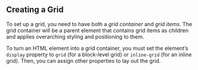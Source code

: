 ## Creating a Grid

To set up a grid, you need to have both a *grid container* and *grid items*. The grid container will be a parent element that contains grid items as children and applies overarching styling and positioning to them.

To turn an HTML element into a grid container, you must set the element’s `display` property to `grid` (for a block-level grid) or `inline-grid` (for an inline grid). Then, you can assign other properties to lay out the grid.

